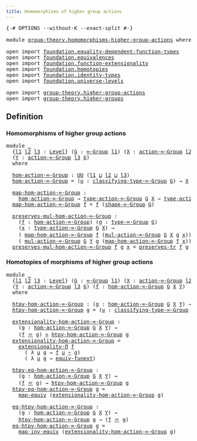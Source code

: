 ```yaml
---
title: Homomorphisms of higher group actions
---
```


<pre class="Agda"><a id="63" class="Symbol">{-#</a> <a id="67" class="Keyword">OPTIONS</a> <a id="75" class="Pragma">--without-K</a> <a id="87" class="Pragma">--exact-split</a> <a id="101" class="Symbol">#-}</a>

<a id="106" class="Keyword">module</a> <a id="113" href="group-theory.homomorphisms-higher-group-actions.html" class="Module">group-theory.homomorphisms-higher-group-actions</a> <a id="161" class="Keyword">where</a>

<a id="168" class="Keyword">open</a> <a id="173" class="Keyword">import</a> <a id="180" href="foundation.equality-dependent-function-types.html" class="Module">foundation.equality-dependent-function-types</a>
<a id="225" class="Keyword">open</a> <a id="230" class="Keyword">import</a> <a id="237" href="foundation.equivalences.html" class="Module">foundation.equivalences</a>
<a id="261" class="Keyword">open</a> <a id="266" class="Keyword">import</a> <a id="273" href="foundation.function-extensionality.html" class="Module">foundation.function-extensionality</a>
<a id="308" class="Keyword">open</a> <a id="313" class="Keyword">import</a> <a id="320" href="foundation.homotopies.html" class="Module">foundation.homotopies</a>
<a id="342" class="Keyword">open</a> <a id="347" class="Keyword">import</a> <a id="354" href="foundation.identity-types.html" class="Module">foundation.identity-types</a>
<a id="380" class="Keyword">open</a> <a id="385" class="Keyword">import</a> <a id="392" href="foundation.universe-levels.html" class="Module">foundation.universe-levels</a>

<a id="420" class="Keyword">open</a> <a id="425" class="Keyword">import</a> <a id="432" href="group-theory.higher-group-actions.html" class="Module">group-theory.higher-group-actions</a>
<a id="466" class="Keyword">open</a> <a id="471" class="Keyword">import</a> <a id="478" href="group-theory.higher-groups.html" class="Module">group-theory.higher-groups</a>
</pre>
## Definition

### Homomorphisms of higher group actions

<pre class="Agda"><a id="576" class="Keyword">module</a> <a id="583" href="group-theory.homomorphisms-higher-group-actions.html#583" class="Module">_</a>
  <a id="587" class="Symbol">{</a><a id="588" href="group-theory.homomorphisms-higher-group-actions.html#588" class="Bound">l1</a> <a id="591" href="group-theory.homomorphisms-higher-group-actions.html#591" class="Bound">l2</a> <a id="594" href="group-theory.homomorphisms-higher-group-actions.html#594" class="Bound">l3</a> <a id="597" class="Symbol">:</a> <a id="599" href="Agda.Primitive.html#597" class="Postulate">Level</a><a id="604" class="Symbol">}</a> <a id="606" class="Symbol">(</a><a id="607" href="group-theory.homomorphisms-higher-group-actions.html#607" class="Bound">G</a> <a id="609" class="Symbol">:</a> <a id="611" href="group-theory.higher-groups.html#1626" class="Function">∞-Group</a> <a id="619" href="group-theory.homomorphisms-higher-group-actions.html#588" class="Bound">l1</a><a id="621" class="Symbol">)</a> <a id="623" class="Symbol">(</a><a id="624" href="group-theory.homomorphisms-higher-group-actions.html#624" class="Bound">X</a> <a id="626" class="Symbol">:</a> <a id="628" href="group-theory.higher-group-actions.html#367" class="Function">action-∞-Group</a> <a id="643" href="group-theory.homomorphisms-higher-group-actions.html#591" class="Bound">l2</a> <a id="646" href="group-theory.homomorphisms-higher-group-actions.html#607" class="Bound">G</a><a id="647" class="Symbol">)</a>
  <a id="651" class="Symbol">(</a><a id="652" href="group-theory.homomorphisms-higher-group-actions.html#652" class="Bound">Y</a> <a id="654" class="Symbol">:</a> <a id="656" href="group-theory.higher-group-actions.html#367" class="Function">action-∞-Group</a> <a id="671" href="group-theory.homomorphisms-higher-group-actions.html#594" class="Bound">l3</a> <a id="674" href="group-theory.homomorphisms-higher-group-actions.html#607" class="Bound">G</a><a id="675" class="Symbol">)</a>
  <a id="679" class="Keyword">where</a>

  <a id="688" href="group-theory.homomorphisms-higher-group-actions.html#688" class="Function">hom-action-∞-Group</a> <a id="707" class="Symbol">:</a> <a id="709" href="foundation-core.universe-levels.html#235" class="Primitive">UU</a> <a id="712" class="Symbol">(</a><a id="713" href="group-theory.homomorphisms-higher-group-actions.html#588" class="Bound">l1</a> <a id="716" href="Agda.Primitive.html#810" class="Primitive Operator">⊔</a> <a id="718" href="group-theory.homomorphisms-higher-group-actions.html#591" class="Bound">l2</a> <a id="721" href="Agda.Primitive.html#810" class="Primitive Operator">⊔</a> <a id="723" href="group-theory.homomorphisms-higher-group-actions.html#594" class="Bound">l3</a><a id="725" class="Symbol">)</a>
  <a id="729" href="group-theory.homomorphisms-higher-group-actions.html#688" class="Function">hom-action-∞-Group</a> <a id="748" class="Symbol">=</a> <a id="750" class="Symbol">(</a><a id="751" href="group-theory.homomorphisms-higher-group-actions.html#751" class="Bound">u</a> <a id="753" class="Symbol">:</a> <a id="755" href="group-theory.higher-groups.html#1885" class="Function">classifying-type-∞-Group</a> <a id="780" href="group-theory.homomorphisms-higher-group-actions.html#607" class="Bound">G</a><a id="781" class="Symbol">)</a> <a id="783" class="Symbol">→</a> <a id="785" href="group-theory.homomorphisms-higher-group-actions.html#624" class="Bound">X</a> <a id="787" href="group-theory.homomorphisms-higher-group-actions.html#751" class="Bound">u</a> <a id="789" class="Symbol">→</a> <a id="791" href="group-theory.homomorphisms-higher-group-actions.html#652" class="Bound">Y</a> <a id="793" href="group-theory.homomorphisms-higher-group-actions.html#751" class="Bound">u</a>

  <a id="798" href="group-theory.homomorphisms-higher-group-actions.html#798" class="Function">map-hom-action-∞-Group</a> <a id="821" class="Symbol">:</a>
    <a id="827" href="group-theory.homomorphisms-higher-group-actions.html#688" class="Function">hom-action-∞-Group</a> <a id="846" class="Symbol">→</a> <a id="848" href="group-theory.higher-group-actions.html#588" class="Function">type-action-∞-Group</a> <a id="868" href="group-theory.homomorphisms-higher-group-actions.html#607" class="Bound">G</a> <a id="870" href="group-theory.homomorphisms-higher-group-actions.html#624" class="Bound">X</a> <a id="872" class="Symbol">→</a> <a id="874" href="group-theory.higher-group-actions.html#588" class="Function">type-action-∞-Group</a> <a id="894" href="group-theory.homomorphisms-higher-group-actions.html#607" class="Bound">G</a> <a id="896" href="group-theory.homomorphisms-higher-group-actions.html#652" class="Bound">Y</a>
  <a id="900" href="group-theory.homomorphisms-higher-group-actions.html#798" class="Function">map-hom-action-∞-Group</a> <a id="923" href="group-theory.homomorphisms-higher-group-actions.html#923" class="Bound">f</a> <a id="925" class="Symbol">=</a> <a id="927" href="group-theory.homomorphisms-higher-group-actions.html#923" class="Bound">f</a> <a id="929" class="Symbol">(</a><a id="930" href="group-theory.higher-groups.html#2004" class="Function">shape-∞-Group</a> <a id="944" href="group-theory.homomorphisms-higher-group-actions.html#607" class="Bound">G</a><a id="945" class="Symbol">)</a>

  <a id="950" href="group-theory.homomorphisms-higher-group-actions.html#950" class="Function">preserves-mul-hom-action-∞-Group</a> <a id="983" class="Symbol">:</a>
    <a id="989" class="Symbol">(</a><a id="990" href="group-theory.homomorphisms-higher-group-actions.html#990" class="Bound">f</a> <a id="992" class="Symbol">:</a> <a id="994" href="group-theory.homomorphisms-higher-group-actions.html#688" class="Function">hom-action-∞-Group</a><a id="1012" class="Symbol">)</a> <a id="1014" class="Symbol">(</a><a id="1015" href="group-theory.homomorphisms-higher-group-actions.html#1015" class="Bound">g</a> <a id="1017" class="Symbol">:</a> <a id="1019" href="group-theory.higher-groups.html#2808" class="Function">type-∞-Group</a> <a id="1032" href="group-theory.homomorphisms-higher-group-actions.html#607" class="Bound">G</a><a id="1033" class="Symbol">)</a>
    <a id="1039" class="Symbol">(</a><a id="1040" href="group-theory.homomorphisms-higher-group-actions.html#1040" class="Bound">x</a> <a id="1042" class="Symbol">:</a> <a id="1044" href="group-theory.higher-group-actions.html#588" class="Function">type-action-∞-Group</a> <a id="1064" href="group-theory.homomorphisms-higher-group-actions.html#607" class="Bound">G</a> <a id="1066" href="group-theory.homomorphisms-higher-group-actions.html#624" class="Bound">X</a><a id="1067" class="Symbol">)</a> <a id="1069" class="Symbol">→</a>
    <a id="1075" class="Symbol">(</a> <a id="1077" href="group-theory.homomorphisms-higher-group-actions.html#798" class="Function">map-hom-action-∞-Group</a> <a id="1100" href="group-theory.homomorphisms-higher-group-actions.html#990" class="Bound">f</a> <a id="1102" class="Symbol">(</a><a id="1103" href="group-theory.higher-group-actions.html#663" class="Function">mul-action-∞-Group</a> <a id="1122" href="group-theory.homomorphisms-higher-group-actions.html#607" class="Bound">G</a> <a id="1124" href="group-theory.homomorphisms-higher-group-actions.html#624" class="Bound">X</a> <a id="1126" href="group-theory.homomorphisms-higher-group-actions.html#1015" class="Bound">g</a> <a id="1128" href="group-theory.homomorphisms-higher-group-actions.html#1040" class="Bound">x</a><a id="1129" class="Symbol">))</a> <a id="1132" href="foundation-core.identity-types.html#1865" class="Function Operator">＝</a>
    <a id="1138" class="Symbol">(</a> <a id="1140" href="group-theory.higher-group-actions.html#663" class="Function">mul-action-∞-Group</a> <a id="1159" href="group-theory.homomorphisms-higher-group-actions.html#607" class="Bound">G</a> <a id="1161" href="group-theory.homomorphisms-higher-group-actions.html#652" class="Bound">Y</a> <a id="1163" href="group-theory.homomorphisms-higher-group-actions.html#1015" class="Bound">g</a> <a id="1165" class="Symbol">(</a><a id="1166" href="group-theory.homomorphisms-higher-group-actions.html#798" class="Function">map-hom-action-∞-Group</a> <a id="1189" href="group-theory.homomorphisms-higher-group-actions.html#990" class="Bound">f</a> <a id="1191" href="group-theory.homomorphisms-higher-group-actions.html#1040" class="Bound">x</a><a id="1192" class="Symbol">))</a>
  <a id="1197" href="group-theory.homomorphisms-higher-group-actions.html#950" class="Function">preserves-mul-hom-action-∞-Group</a> <a id="1230" href="group-theory.homomorphisms-higher-group-actions.html#1230" class="Bound">f</a> <a id="1232" href="group-theory.homomorphisms-higher-group-actions.html#1232" class="Bound">g</a> <a id="1234" href="group-theory.homomorphisms-higher-group-actions.html#1234" class="Bound">x</a> <a id="1236" class="Symbol">=</a> <a id="1238" href="foundation-core.identity-types.html#6972" class="Function">preserves-tr</a> <a id="1251" href="group-theory.homomorphisms-higher-group-actions.html#1230" class="Bound">f</a> <a id="1253" href="group-theory.homomorphisms-higher-group-actions.html#1232" class="Bound">g</a> <a id="1255" href="group-theory.homomorphisms-higher-group-actions.html#1234" class="Bound">x</a>
</pre>
### Homotopies of morphisms of higher group actions

<pre class="Agda"><a id="1323" class="Keyword">module</a> <a id="1330" href="group-theory.homomorphisms-higher-group-actions.html#1330" class="Module">_</a>
  <a id="1334" class="Symbol">{</a><a id="1335" href="group-theory.homomorphisms-higher-group-actions.html#1335" class="Bound">l1</a> <a id="1338" href="group-theory.homomorphisms-higher-group-actions.html#1338" class="Bound">l2</a> <a id="1341" href="group-theory.homomorphisms-higher-group-actions.html#1341" class="Bound">l3</a> <a id="1344" class="Symbol">:</a> <a id="1346" href="Agda.Primitive.html#597" class="Postulate">Level</a><a id="1351" class="Symbol">}</a> <a id="1353" class="Symbol">(</a><a id="1354" href="group-theory.homomorphisms-higher-group-actions.html#1354" class="Bound">G</a> <a id="1356" class="Symbol">:</a> <a id="1358" href="group-theory.higher-groups.html#1626" class="Function">∞-Group</a> <a id="1366" href="group-theory.homomorphisms-higher-group-actions.html#1335" class="Bound">l1</a><a id="1368" class="Symbol">)</a> <a id="1370" class="Symbol">(</a><a id="1371" href="group-theory.homomorphisms-higher-group-actions.html#1371" class="Bound">X</a> <a id="1373" class="Symbol">:</a> <a id="1375" href="group-theory.higher-group-actions.html#367" class="Function">action-∞-Group</a> <a id="1390" href="group-theory.homomorphisms-higher-group-actions.html#1338" class="Bound">l2</a> <a id="1393" href="group-theory.homomorphisms-higher-group-actions.html#1354" class="Bound">G</a><a id="1394" class="Symbol">)</a>
  <a id="1398" class="Symbol">(</a><a id="1399" href="group-theory.homomorphisms-higher-group-actions.html#1399" class="Bound">Y</a> <a id="1401" class="Symbol">:</a> <a id="1403" href="group-theory.higher-group-actions.html#367" class="Function">action-∞-Group</a> <a id="1418" href="group-theory.homomorphisms-higher-group-actions.html#1341" class="Bound">l3</a> <a id="1421" href="group-theory.homomorphisms-higher-group-actions.html#1354" class="Bound">G</a><a id="1422" class="Symbol">)</a> <a id="1424" class="Symbol">(</a><a id="1425" href="group-theory.homomorphisms-higher-group-actions.html#1425" class="Bound">f</a> <a id="1427" class="Symbol">:</a> <a id="1429" href="group-theory.homomorphisms-higher-group-actions.html#688" class="Function">hom-action-∞-Group</a> <a id="1448" href="group-theory.homomorphisms-higher-group-actions.html#1354" class="Bound">G</a> <a id="1450" href="group-theory.homomorphisms-higher-group-actions.html#1371" class="Bound">X</a> <a id="1452" href="group-theory.homomorphisms-higher-group-actions.html#1399" class="Bound">Y</a><a id="1453" class="Symbol">)</a>
  <a id="1457" class="Keyword">where</a>

  <a id="1466" href="group-theory.homomorphisms-higher-group-actions.html#1466" class="Function">htpy-hom-action-∞-Group</a> <a id="1490" class="Symbol">:</a> <a id="1492" class="Symbol">(</a><a id="1493" href="group-theory.homomorphisms-higher-group-actions.html#1493" class="Bound">g</a> <a id="1495" class="Symbol">:</a> <a id="1497" href="group-theory.homomorphisms-higher-group-actions.html#688" class="Function">hom-action-∞-Group</a> <a id="1516" href="group-theory.homomorphisms-higher-group-actions.html#1354" class="Bound">G</a> <a id="1518" href="group-theory.homomorphisms-higher-group-actions.html#1371" class="Bound">X</a> <a id="1520" href="group-theory.homomorphisms-higher-group-actions.html#1399" class="Bound">Y</a><a id="1521" class="Symbol">)</a> <a id="1523" class="Symbol">→</a> <a id="1525" href="foundation-core.universe-levels.html#235" class="Primitive">UU</a> <a id="1528" class="Symbol">(</a><a id="1529" href="group-theory.homomorphisms-higher-group-actions.html#1335" class="Bound">l1</a> <a id="1532" href="Agda.Primitive.html#810" class="Primitive Operator">⊔</a> <a id="1534" href="group-theory.homomorphisms-higher-group-actions.html#1338" class="Bound">l2</a> <a id="1537" href="Agda.Primitive.html#810" class="Primitive Operator">⊔</a> <a id="1539" href="group-theory.homomorphisms-higher-group-actions.html#1341" class="Bound">l3</a><a id="1541" class="Symbol">)</a>
  <a id="1545" href="group-theory.homomorphisms-higher-group-actions.html#1466" class="Function">htpy-hom-action-∞-Group</a> <a id="1569" href="group-theory.homomorphisms-higher-group-actions.html#1569" class="Bound">g</a> <a id="1571" class="Symbol">=</a> <a id="1573" class="Symbol">(</a><a id="1574" href="group-theory.homomorphisms-higher-group-actions.html#1574" class="Bound">u</a> <a id="1576" class="Symbol">:</a> <a id="1578" href="group-theory.higher-groups.html#1885" class="Function">classifying-type-∞-Group</a> <a id="1603" href="group-theory.homomorphisms-higher-group-actions.html#1354" class="Bound">G</a><a id="1604" class="Symbol">)</a> <a id="1606" class="Symbol">→</a> <a id="1608" class="Symbol">(</a><a id="1609" href="group-theory.homomorphisms-higher-group-actions.html#1425" class="Bound">f</a> <a id="1611" href="group-theory.homomorphisms-higher-group-actions.html#1574" class="Bound">u</a><a id="1612" class="Symbol">)</a> <a id="1614" href="foundation-core.homotopies.html#627" class="Function Operator">~</a> <a id="1616" class="Symbol">(</a><a id="1617" href="group-theory.homomorphisms-higher-group-actions.html#1569" class="Bound">g</a> <a id="1619" href="group-theory.homomorphisms-higher-group-actions.html#1574" class="Bound">u</a><a id="1620" class="Symbol">)</a>

  <a id="1625" href="group-theory.homomorphisms-higher-group-actions.html#1625" class="Function">extensionality-hom-action-∞-Group</a> <a id="1659" class="Symbol">:</a>
    <a id="1665" class="Symbol">(</a><a id="1666" href="group-theory.homomorphisms-higher-group-actions.html#1666" class="Bound">g</a> <a id="1668" class="Symbol">:</a> <a id="1670" href="group-theory.homomorphisms-higher-group-actions.html#688" class="Function">hom-action-∞-Group</a> <a id="1689" href="group-theory.homomorphisms-higher-group-actions.html#1354" class="Bound">G</a> <a id="1691" href="group-theory.homomorphisms-higher-group-actions.html#1371" class="Bound">X</a> <a id="1693" href="group-theory.homomorphisms-higher-group-actions.html#1399" class="Bound">Y</a><a id="1694" class="Symbol">)</a> <a id="1696" class="Symbol">→</a>
    <a id="1702" class="Symbol">(</a><a id="1703" href="group-theory.homomorphisms-higher-group-actions.html#1425" class="Bound">f</a> <a id="1705" href="foundation-core.identity-types.html#1865" class="Function Operator">＝</a> <a id="1707" href="group-theory.homomorphisms-higher-group-actions.html#1666" class="Bound">g</a><a id="1708" class="Symbol">)</a> <a id="1710" href="foundation-core.equivalences.html#1621" class="Function Operator">≃</a> <a id="1712" href="group-theory.homomorphisms-higher-group-actions.html#1466" class="Function">htpy-hom-action-∞-Group</a> <a id="1736" href="group-theory.homomorphisms-higher-group-actions.html#1666" class="Bound">g</a>
  <a id="1740" href="group-theory.homomorphisms-higher-group-actions.html#1625" class="Function">extensionality-hom-action-∞-Group</a> <a id="1774" class="Symbol">=</a>
    <a id="1780" href="foundation.equality-dependent-function-types.html#2331" class="Function">extensionality-Π</a> <a id="1797" href="group-theory.homomorphisms-higher-group-actions.html#1425" class="Bound">f</a>
      <a id="1805" class="Symbol">(</a> <a id="1807" class="Symbol">λ</a> <a id="1809" href="group-theory.homomorphisms-higher-group-actions.html#1809" class="Bound">u</a> <a id="1811" href="group-theory.homomorphisms-higher-group-actions.html#1811" class="Bound">g</a> <a id="1813" class="Symbol">→</a> <a id="1815" href="group-theory.homomorphisms-higher-group-actions.html#1425" class="Bound">f</a> <a id="1817" href="group-theory.homomorphisms-higher-group-actions.html#1809" class="Bound">u</a> <a id="1819" href="foundation-core.homotopies.html#627" class="Function Operator">~</a> <a id="1821" href="group-theory.homomorphisms-higher-group-actions.html#1811" class="Bound">g</a><a id="1822" class="Symbol">)</a>
      <a id="1830" class="Symbol">(</a> <a id="1832" class="Symbol">λ</a> <a id="1834" href="group-theory.homomorphisms-higher-group-actions.html#1834" class="Bound">u</a> <a id="1836" href="group-theory.homomorphisms-higher-group-actions.html#1836" class="Bound">g</a> <a id="1838" class="Symbol">→</a> <a id="1840" href="foundation-core.function-extensionality.html#1301" class="Function">equiv-funext</a><a id="1852" class="Symbol">)</a>

  <a id="1857" href="group-theory.homomorphisms-higher-group-actions.html#1857" class="Function">htpy-eq-hom-action-∞-Group</a> <a id="1884" class="Symbol">:</a>
    <a id="1890" class="Symbol">(</a><a id="1891" href="group-theory.homomorphisms-higher-group-actions.html#1891" class="Bound">g</a> <a id="1893" class="Symbol">:</a> <a id="1895" href="group-theory.homomorphisms-higher-group-actions.html#688" class="Function">hom-action-∞-Group</a> <a id="1914" href="group-theory.homomorphisms-higher-group-actions.html#1354" class="Bound">G</a> <a id="1916" href="group-theory.homomorphisms-higher-group-actions.html#1371" class="Bound">X</a> <a id="1918" href="group-theory.homomorphisms-higher-group-actions.html#1399" class="Bound">Y</a><a id="1919" class="Symbol">)</a> <a id="1921" class="Symbol">→</a>
    <a id="1927" class="Symbol">(</a><a id="1928" href="group-theory.homomorphisms-higher-group-actions.html#1425" class="Bound">f</a> <a id="1930" href="foundation-core.identity-types.html#1865" class="Function Operator">＝</a> <a id="1932" href="group-theory.homomorphisms-higher-group-actions.html#1891" class="Bound">g</a><a id="1933" class="Symbol">)</a> <a id="1935" class="Symbol">→</a> <a id="1937" href="group-theory.homomorphisms-higher-group-actions.html#1466" class="Function">htpy-hom-action-∞-Group</a> <a id="1961" href="group-theory.homomorphisms-higher-group-actions.html#1891" class="Bound">g</a>
  <a id="1965" href="group-theory.homomorphisms-higher-group-actions.html#1857" class="Function">htpy-eq-hom-action-∞-Group</a> <a id="1992" href="group-theory.homomorphisms-higher-group-actions.html#1992" class="Bound">g</a> <a id="1994" class="Symbol">=</a>
    <a id="2000" href="foundation-core.equivalences.html#1821" class="Function">map-equiv</a> <a id="2010" class="Symbol">(</a><a id="2011" href="group-theory.homomorphisms-higher-group-actions.html#1625" class="Function">extensionality-hom-action-∞-Group</a> <a id="2045" href="group-theory.homomorphisms-higher-group-actions.html#1992" class="Bound">g</a><a id="2046" class="Symbol">)</a>

  <a id="2051" href="group-theory.homomorphisms-higher-group-actions.html#2051" class="Function">eq-htpy-hom-action-∞-Group</a> <a id="2078" class="Symbol">:</a>
    <a id="2084" class="Symbol">(</a><a id="2085" href="group-theory.homomorphisms-higher-group-actions.html#2085" class="Bound">g</a> <a id="2087" class="Symbol">:</a> <a id="2089" href="group-theory.homomorphisms-higher-group-actions.html#688" class="Function">hom-action-∞-Group</a> <a id="2108" href="group-theory.homomorphisms-higher-group-actions.html#1354" class="Bound">G</a> <a id="2110" href="group-theory.homomorphisms-higher-group-actions.html#1371" class="Bound">X</a> <a id="2112" href="group-theory.homomorphisms-higher-group-actions.html#1399" class="Bound">Y</a><a id="2113" class="Symbol">)</a> <a id="2115" class="Symbol">→</a>
    <a id="2121" href="group-theory.homomorphisms-higher-group-actions.html#1466" class="Function">htpy-hom-action-∞-Group</a> <a id="2145" href="group-theory.homomorphisms-higher-group-actions.html#2085" class="Bound">g</a> <a id="2147" class="Symbol">→</a> <a id="2149" class="Symbol">(</a><a id="2150" href="group-theory.homomorphisms-higher-group-actions.html#1425" class="Bound">f</a> <a id="2152" href="foundation-core.identity-types.html#1865" class="Function Operator">＝</a> <a id="2154" href="group-theory.homomorphisms-higher-group-actions.html#2085" class="Bound">g</a><a id="2155" class="Symbol">)</a>
  <a id="2159" href="group-theory.homomorphisms-higher-group-actions.html#2051" class="Function">eq-htpy-hom-action-∞-Group</a> <a id="2186" href="group-theory.homomorphisms-higher-group-actions.html#2186" class="Bound">g</a> <a id="2188" class="Symbol">=</a>
    <a id="2194" href="foundation-core.equivalences.html#5036" class="Function">map-inv-equiv</a> <a id="2208" class="Symbol">(</a><a id="2209" href="group-theory.homomorphisms-higher-group-actions.html#1625" class="Function">extensionality-hom-action-∞-Group</a> <a id="2243" href="group-theory.homomorphisms-higher-group-actions.html#2186" class="Bound">g</a><a id="2244" class="Symbol">)</a>
</pre>
